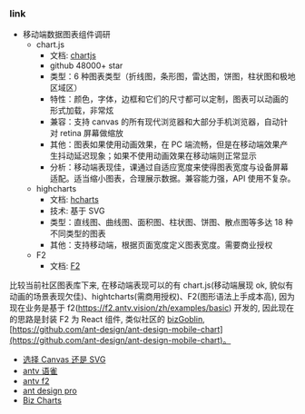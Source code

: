 <!--
abbrlink: mnc7po2e
-->

### link

* 移动端数据图表组件调研
  * chart.js
    * 文档: [chartjs](https://github.com/chartjs/Chart.js)
    * github 48000+ star
    * 类型：6 种图表类型（折线图，条形图，雷达图，饼图，柱状图和极地区域区）
    * 特性：颜色，字体，边框和它们的尺寸都可以定制，图表可以动画的形式加载，非常炫
    * 兼容：支持 canvas 的所有现代浏览器和大部分手机浏览器，自动针对 retina 屏幕做缩放
    * 其他：图表如果使用动画效果，在 PC 端流畅，但是在移动端效果产生抖动延迟现象；如果不使用动画效果在移动端则正常显示
    * 分析：移动端表现佳，课通过自适应宽度来使得图表宽度与设备屏幕适配。适当缩小图表，合理展示数据。兼容能力强，API 使用不复杂。
  * highcharts
    * 文档: [hcharts](https://github.com/highcharts/highcharts)
    * 技术: 基于 SVG
    * 类型：直线图、曲线图、面积图、柱状图、饼图、散点图等多达 18 种不同类型的图表
    * 其他：支持移动端，根据页面宽度定义图表宽度。需要商业授权
  * F2
    * 文档: [F2](https://github.com/antvis/f2/)

比较当前社区图表库下来, 在移动端表现可以的有 chart.js(移动端展现 ok, 貌似有动画的场景表现欠佳)、hightcharts(需商用授权)、F2(图形语法上手成本高), 因为现在业务是基于 f2(https://f2.antv.vision/zh/examples/basic) 开发的, 因此现在的思路是封装 F2 为 React 组件, 类似社区的 [bizGoblin](https://bizcharts.net/products/bizGoblin/api/chart), [https://github.com/ant-design/ant-design-mobile-chart](https://github.com/ant-design/ant-design-mobile-chart)。

* [选择 Canvas 还是 SVG](https://www.yuque.com/antv/g2-docs/tutorial-renderers)
* [antv 语雀](https://www.yuque.com/antv)
* [antv f2](https://f2.antv.vision/zh/examples/candlestick/basic)
* [ant design pro](https://v2-pro.ant.design/components/charts-cn)
* [Biz Charts](https://bizcharts.net/product/bizcharts/category/7/page/12)